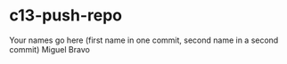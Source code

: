 # c13-push-repo

Your names go here (first name in one commit, second name in a second commit)
Miguel Bravo
